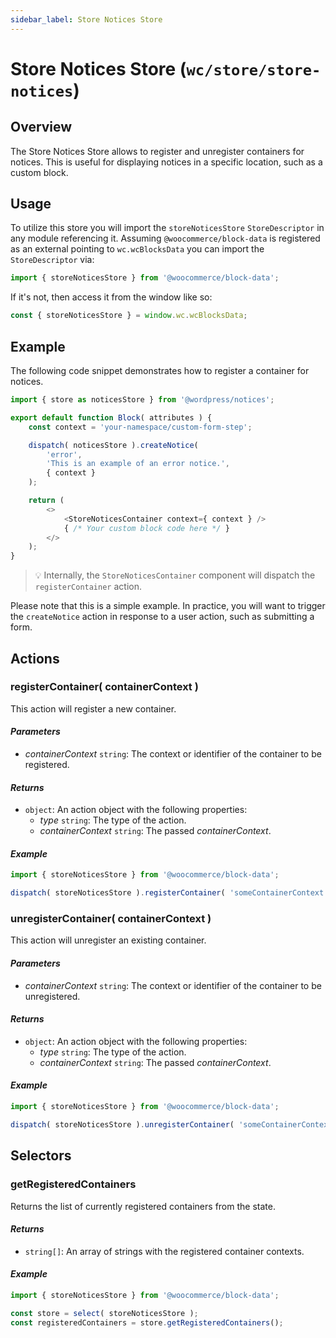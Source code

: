```yaml
---
sidebar_label: Store Notices Store
---
```

# Store Notices Store (`wc/store/store-notices`) 

## Overview

The Store Notices Store allows to register and unregister containers for notices. This is useful for displaying notices in a specific location, such as a custom block.

## Usage

To utilize this store you will import the `storeNoticesStore` `StoreDescriptor` in any module referencing it. Assuming `@woocommerce/block-data` is registered as an external pointing to `wc.wcBlocksData` you can import the `StoreDescriptor` via:

```js
import { storeNoticesStore } from '@woocommerce/block-data';
```

If it's not, then access it from the window like so:

```js
const { storeNoticesStore } = window.wc.wcBlocksData;
```

## Example

The following code snippet demonstrates how to register a container for notices.

```js
import { store as noticesStore } from '@wordpress/notices';

export default function Block( attributes ) {
	const context = 'your-namespace/custom-form-step';

	dispatch( noticesStore ).createNotice(
		'error',
		'This is an example of an error notice.',
		{ context }
	);

	return (
		<>
			<StoreNoticesContainer context={ context } />
			{ /* Your custom block code here */ }
		</>
	);
}
```

> 💡 Internally, the `StoreNoticesContainer` component will dispatch the `registerContainer` action.

Please note that this is a simple example. In practice, you will want to trigger the `createNotice` action in response to a user action, such as submitting a form.

## Actions

### registerContainer( containerContext )

This action will register a new container.

#### _Parameters_ 

-   _containerContext_ `string`: The context or identifier of the container to be registered.

#### _Returns_ 

-   `object`: An action object with the following properties:
    -   _type_ `string`: The type of the action.
    -   _containerContext_ `string`: The passed _containerContext_.

#### _Example_ 

```javascript
import { storeNoticesStore } from '@woocommerce/block-data';

dispatch( storeNoticesStore ).registerContainer( 'someContainerContext' );
```

### unregisterContainer( containerContext )

This action will unregister an existing container.

#### _Parameters_ 

-   _containerContext_ `string`: The context or identifier of the container to be unregistered.

#### _Returns_ 

-   `object`: An action object with the following properties:
    -   _type_ `string`: The type of the action.
    -   _containerContext_ `string`: The passed _containerContext_.

#### _Example_ 

```js
import { storeNoticesStore } from '@woocommerce/block-data';

dispatch( storeNoticesStore ).unregisterContainer( 'someContainerContext' );
```

## Selectors

### getRegisteredContainers

Returns the list of currently registered containers from the state.

#### _Returns_ 

-   `string[]`: An array of strings with the registered container contexts.

#### _Example_ 

```js
import { storeNoticesStore } from '@woocommerce/block-data';

const store = select( storeNoticesStore );
const registeredContainers = store.getRegisteredContainers();
```

